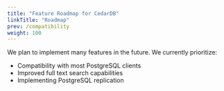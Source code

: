 ```yaml
---
title: "Feature Roadmap for CedarDB"
linkTitle: "Roadmap"
prev: /compatibility
weight: 100
---
```


We plan to implement many features in the future. We currently prioritize:

* Compatibility with most PostgreSQL clients
* Improved full text search capabilities
* Implementing PostgreSQL replication
